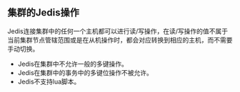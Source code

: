 ## 集群的Jedis操作

Jedis连接集群中的任何一个主机都可以进行读/写操作，在读/写操作的值不属于当前集群节点管辖范围或是在从机操作时，都会对应转换到相应的主机，而不需要手动切换。


* Jedis在集群中不允许一般的多键操作。
* Jedis在集群中的事务中的多键位操作不被允许。
* Jedis不支持lua脚本。